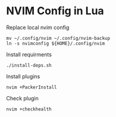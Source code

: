 # NVIM Config in Lua

Replace local nvim config

```
mv ~/.config/nvim ~/.config/nvim-backup
ln -s nvimconfig ${HOME}/.config/nvim
```

Install requirments

```
./install-deps.sh
```

Install plugins

```
nvim +PackerInstall
```

Check plugin

```
nvim +checkhealth
```


